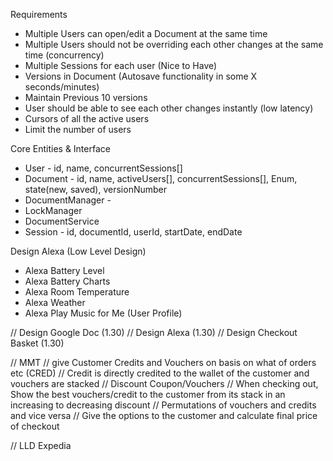 Requirements
- Multiple Users can open/edit a Document at the same time
- Multiple Users should not be overriding each other changes at the same time (concurrency)
- Multiple Sessions for each user (Nice to Have)
- Versions in Document (Autosave functionality in some X seconds/minutes)
- Maintain Previous 10 versions
- User should be able to see each other changes instantly (low latency)
- Cursors of all the active users
- Limit the number of users



Core Entities & Interface
- User - id, name, concurrentSessions[]
- Document - id, name, activeUsers[], concurrentSessions[], Enum, state(new, saved), versionNumber
- DocumentManager -
- LockManager
- DocumentService
- Session - id, documentId, userId, startDate, endDate




Design Alexa (Low Level Design)
- Alexa Battery Level 
- Alexa Battery Charts
- Alexa Room Temperature 
- Alexa Weather
- Alexa Play Music for Me (User Profile)



// Design Google Doc (1.30)
// Design Alexa (1.30)
// Design Checkout Basket (1.30)

// MMT
// give Customer Credits and Vouchers on basis on what of orders etc (CRED)
// Credit is directly credited to the wallet of the customer and vouchers are stacked 
// Discount Coupon/Vouchers
// When checking out, Show the best vouchers/credit to the customer from its stack in an increasing to decreasing discount
// Permutations of vouchers and credits and vice versa
// Give the options to the customer and calculate final price of checkout



// LLD Expedia
